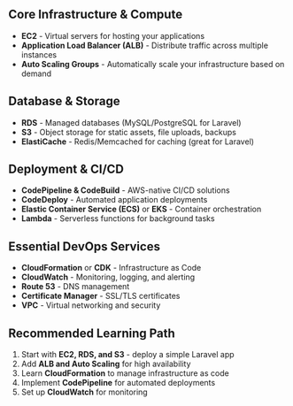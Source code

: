 
## Core Infrastructure & Compute
- **EC2** - Virtual servers for hosting your applications
- **Application Load Balancer (ALB)** - Distribute traffic across multiple instances
- **Auto Scaling Groups** - Automatically scale your infrastructure based on demand

## Database & Storage
- **RDS** - Managed databases (MySQL/PostgreSQL for Laravel)
- **S3** - Object storage for static assets, file uploads, backups
- **ElastiCache** - Redis/Memcached for caching (great for Laravel)

## Deployment & CI/CD
- **CodePipeline & CodeBuild** - AWS-native CI/CD solutions
- **CodeDeploy** - Automated application deployments
- **Elastic Container Service (ECS)** or **EKS** - Container orchestration
- **Lambda** - Serverless functions for background tasks

## Essential DevOps Services
- **CloudFormation** or **CDK** - Infrastructure as Code
- **CloudWatch** - Monitoring, logging, and alerting
- **Route 53** - DNS management
- **Certificate Manager** - SSL/TLS certificates
- **VPC** - Virtual networking and security

## Recommended Learning Path
1. Start with **EC2, RDS, and S3** - deploy a simple Laravel app
2. Add **ALB and Auto Scaling** for high availability
3. Learn **CloudFormation** to manage infrastructure as code
4. Implement **CodePipeline** for automated deployments
5. Set up **CloudWatch** for monitoring

